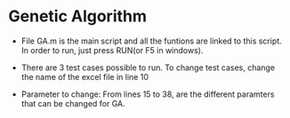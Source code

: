 # Genetic Algorithm
- File GA.m is the main script and all the funtions are linked to this script.
In order to run, just press RUN(or F5 in windows).

- There are 3 test cases possible to run.
To change test cases, change the name of the excel file in line 10

- Parameter to change: From lines 15 to 38, are the different paramters that can be changed for GA.
